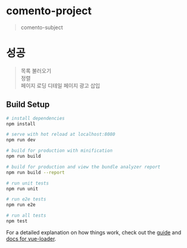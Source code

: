# comento-project

> comento-subject

# 성공

> 목록 불러오기<br>
> 정렬<br>
> 페이지 로딩
> 디테일 페이지
> 광고 삽입
>

## Build Setup

``` bash
# install dependencies
npm install

# serve with hot reload at localhost:8080
npm run dev

# build for production with minification
npm run build

# build for production and view the bundle analyzer report
npm run build --report

# run unit tests
npm run unit

# run e2e tests
npm run e2e

# run all tests
npm test
```

For a detailed explanation on how things work, check out the [guide](http://vuejs-templates.github.io/webpack/) and [docs for vue-loader](http://vuejs.github.io/vue-loader).
